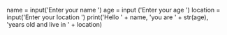name = input('Enter your name ')
age = input ('Enter your age ')
location = input('Enter your location ')
print('Hello ' + name, 'you are ' + str(age), 'years old and live in ' + location)
